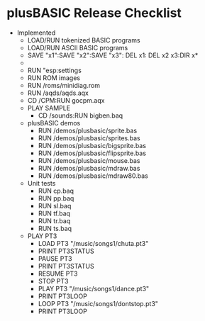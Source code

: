 # plusBASIC Release Checklist

- Implemented
  - LOAD/RUN tokenized BASIC programs
  - LOAD/RUN ASCII BASIC programs
  - SAVE "x1":SAVE "x2":SAVE "x3": DEL x1: DEL x2 x3:DIR x*
  - 
  - RUN "esp:settings
  - RUN ROM images  
  -   RUN /roms/minidiag.rom
  - RUN /aqds/aqds.aqx
  - CD /CPM:RUN gocpm.aqx
  - PLAY SAMPLE
    - CD /sounds:RUN bigben.baq
  - plusBASIC demos
    - RUN /demos/plusbasic/sprite.bas
    - RUN /demos/plusbasic/sprites.bas
    - RUN /demos/plusbasic/bigsprite.bas
    - RUN /demos/plusbasic/flipsprite.bas
    - RUN /demos/plusbasic/mouse.bas
    - RUN /demos/plusbasic/mdraw.bas
    - RUN /demos/plusbasic/mdraw80.bas
  - Unit tests
    - RUN cp.baq
    - RUN pp.baq
    - RUN sl.baq
    - RUN tf.baq
    - RUN tr.baq
    - RUN ts.baq
  - PLAY PT3
    - LOAD PT3 "/music/songs1/chuta.pt3"
    - PRINT PT3STATUS
    - PAUSE PT3
    - PRINT PT3STATUS
    - RESUME PT3
    - STOP PT3
    - PLAY PT3 "/music/songs1/dance.pt3"
    - PRINT PT3LOOP
    - LOOP PT3 "/music/songs1/dontstop.pt3"
    - PRINT PT3LOOP
